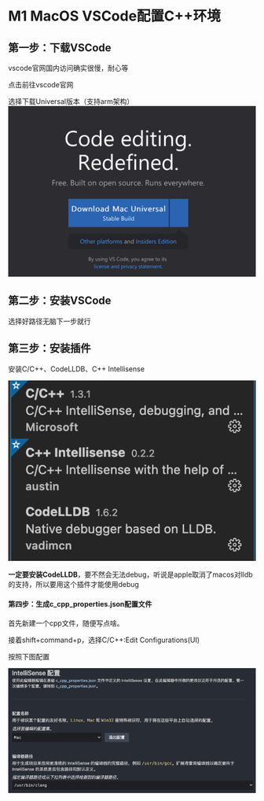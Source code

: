 # M1 MacOS VSCode配置C++环境

## 第一步：下载VSCode

vscode官网国内访问确实很慢，耐心等

点击前往vscode官网

选择下载Universal版本（支持arm架构）![img](../../_ImageAssets/dda38846ad22d67d888d98ea4d1920b1.png)

## 第二步：安装VSCode

选择好路径无脑下一步就行

## 第三步：安装插件

安装C/C++、CodeLLDB、C++ Intellisense

![img](../../_ImageAssets/7cc2d3e45b672d641d7205df48d07c35-20210506232143987.png)

**一定要安装CodeLLDB**，要不然会无法debug，听说是apple取消了macos对lldb的支持，所以要用这个插件才能使用debug

#### 第四步：生成c_cpp_properties.json配置文件

首先新建一个cpp文件，随便写点啥。

接着shift+command+p，选择C/C++:Edit Configurations(UI)

按照下图配置

![image-20210506232813670](../../_ImageAssets/image-20210506232813670.png)